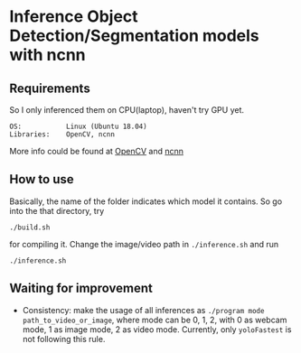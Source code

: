 # Inference Object Detection/Segmentation models with ncnn

## Requirements

So I only inferenced them on CPU(laptop), haven't try GPU yet.

```
OS:           Linux (Ubuntu 18.04)
Libraries:    OpenCV, ncnn
```

More info could be found at [OpenCV](https://opencv.org/) and [ncnn](https://github.com/Tencent/ncnn)

## How to use

Basically, the name of the folder indicates which model it contains. So go into the that directory, try
```
./build.sh
```
for compiling it. Change the image/video path in `./inference.sh` and run
```
./inference.sh
```

## Waiting for improvement

- Consistency: make the usage of all inferences as `./program mode path_to_video_or_image`, where mode can be 0, 1, 2, with 0 as webcam mode, 1 as image mode, 2 as video mode. Currently, only `yoloFastest` is not following this rule.
